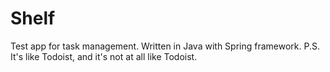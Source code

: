 # Shelf
Test app for task management. Written in Java with Spring framework.
P.S. It's like Todoist, and it's not at all like Todoist.
